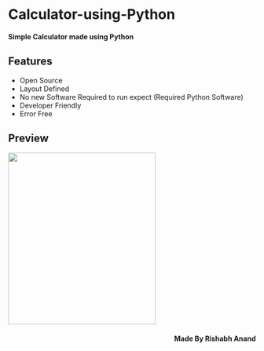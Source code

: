 # Calculator-using-Python
<h4>Simple Calculator made using Python</h4>

Features
---------
- Open Source
- Layout Defined
- No new Software Required to run expect (Required Python Software)
- Developer Friendly
- Error Free

Preview
---------
<img src="https://user-images.githubusercontent.com/38128234/59370293-d6ffab00-8d5f-11e9-87d8-b5365ac5bbfa.jpg" width="300px" height="350px" />

<h4 align="right">Made By Rishabh Anand</h4>
